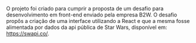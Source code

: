 O projeto foi criado para cumprir a proposta de um desafio para desenvolvimento em front-end enviado pela empresa B2W.
O desafio propôs a criação de uma interface utilizando a React e que a mesma fosse alimentada por dados da api pública de Star Wars, disponível em: https://swapi.co/.